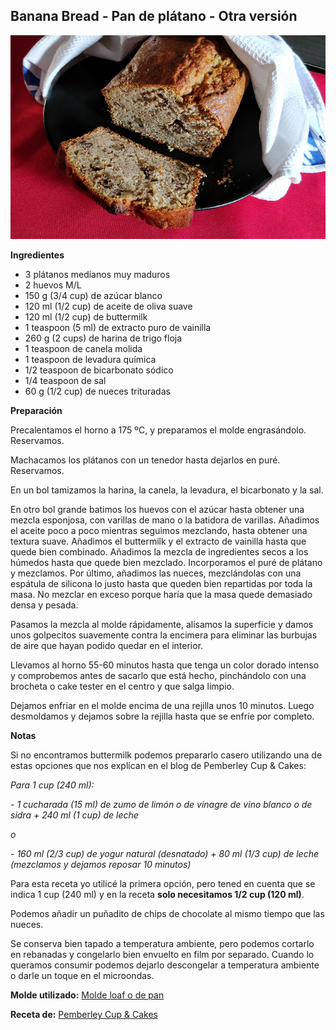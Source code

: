 ## Banana Bread - Pan de plátano - Otra versión

![Banana Bread](../../uploads/images/banana-bread-otra-version.jpg "Banana Bread")

**Ingredientes**

- 3 plátanos medianos muy maduros
- 2 huevos M/L
- 150 g (3/4 cup) de azúcar blanco
- 120 ml (1/2 cup) de aceite de oliva suave
- 120 ml (1/2 cup) de buttermilk
- 1 teaspoon (5 ml) de extracto puro de vainilla
- 260 g (2 cups) de harina de trigo floja
- 1 teaspoon de canela molida
- 1 teaspoon de levadura química
- 1/2 teaspoon de bicarbonato sódico
- 1/4 teaspoon de sal
- 60 g (1/2 cup) de nueces trituradas

**Preparación**

Precalentamos el horno a 175 ºC, y preparamos el molde engrasándolo. Reservamos.

Machacamos los plátanos con un tenedor hasta dejarlos en puré. Reservamos.

En un bol tamizamos la harina, la canela, la levadura, el bicarbonato y la sal.

En otro bol grande batimos los huevos con el azúcar hasta obtener una mezcla esponjosa, con varillas de mano o la batidora de varillas. Añadimos el aceite poco a poco mientras seguimos mezclando, hasta obtener una textura suave. Añadimos el buttermilk y el extracto de vainilla hasta que quede bien combinado.
Añadimos la mezcla de ingredientes secos a los húmedos hasta que quede bien mezclado. Incorporamos el puré de plátano y mezclamos. Por último, añadimos las nueces, mezclándolas con una espátula de silicona lo justo hasta que queden bien repartidas por toda la masa. No mezclar en exceso porque haría que la masa quede demasiado densa y pesada.

Pasamos la mezcla al molde rápidamente, alisamos la superficie y damos unos golpecitos suavemente contra la encimera para eliminar las burbujas de aire que hayan podido quedar en el interior.

Llevamos al horno 55-60 minutos hasta que tenga un color dorado intenso y comprobemos antes de sacarlo que está hecho, pinchándolo con una brocheta o cake tester en el centro y que salga limpio.

Dejamos enfriar en el molde encima de una rejilla unos 10 minutos. Luego desmoldamos y dejamos sobre la rejilla hasta que se enfríe por completo.

**Notas**

Si no encontramos buttermilk podemos prepararlo casero utilizando una de estas opciones que nos explican en el blog de Pemberley Cup & Cakes:

*Para 1 cup (240 ml):*

*- 1 cucharada (15 ml) de zumo de limón o de vinagre de vino blanco o de sidra + 240 ml (1 cup) de leche*

*o*

*- 160 ml (2/3 cup) de yogur natural (desnatado) + 80 ml (1/3 cup) de leche
(mezclamos y dejamos reposar 10 minutos)*

Para esta receta yo utilicé la primera opción, pero tened en cuenta que se indica 1 cup (240 ml) y en la receta **solo necesitamos 1/2 cup (120 ml)**.

Podemos añadir un puñadito de chips de chocolate al mismo tiempo que las nueces.

Se conserva bien tapado a temperatura ambiente, pero podemos cortarlo en rebanadas y congelarlo bien envuelto en film por separado. Cuando lo queramos consumir podemos dejarlo descongelar a temperatura ambiente o darle un toque en el microondas.

**Molde utilizado:** [Molde loaf o de pan](../../moldes-y-utensilios.md)

**Receta de:** [Pemberley Cup & Cakes](http://pemberleycupandcakes.com/2013/09/18/banana-bread/)
